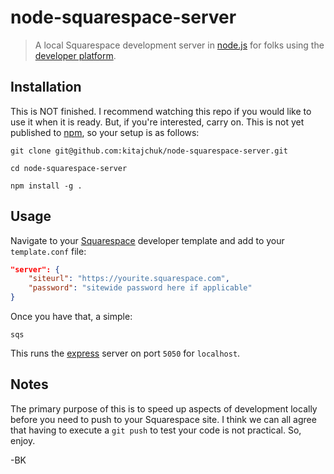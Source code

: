 node-squarespace-server
=======================

> A local Squarespace development server in [node.js](http://nodejs.org/) for folks using the [developer platform](http://developers.squarespace.com/get-started).



## Installation
This is NOT finished. I recommend watching this repo if you would like to use it when it is ready. But, if you're interested, carry on. This is not yet published to [npm](http://npmjs.org), so your setup is as follows:

```shell
git clone git@github.com:kitajchuk/node-squarespace-server.git

cd node-squarespace-server

npm install -g .
```



## Usage
Navigate to your [Squarespace](http://squarespace.com) developer template and add to your `template.conf` file:

```json
"server": {
    "siteurl": "https://yourite.squarespace.com",
    "password": "sitewide password here if applicable"
}
```

Once you have that, a simple:

```shell
sqs
```

This runs the [express](http://expressjs.com) server on port `5050` for `localhost`.



## Notes
The primary purpose of this is to speed up aspects of development locally before you need to push to your Squarespace site. I think we can all agree that having to execute a `git push` to test your code is not practical. So, enjoy.

-BK